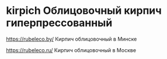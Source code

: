 # kirpich Облицовочный кирпич гиперпрессованный
https://rubeleco.by/ Кирпич облицовочный в Минске

https://rubeleco.ru/ Кирпич облицовочный в Москве
